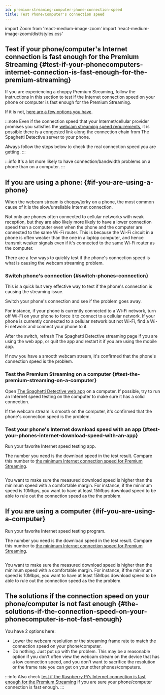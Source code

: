 ```yaml
---
id: premium-streaming-computer-phone-connection-speed
title: Test Phone/Computer's connection speed
---
```

import Zoom from 'react-medium-image-zoom'
import 'react-medium-image-zoom/dist/styles.css'


## Test if your phone/computer's Internet connection is fast enough for the Premium Streaming {#test-if-your-phonecomputers-internet-connection-is-fast-enough-for-the-premium-streaming}

If you are experiencing a choppy Premium Streaming, follow the instructions in this section to test if the Internet connection speed on your phone or computer is fast enough for the Premium Streaming.

If it is not, [here are a few options you have](#the-solutions-if-the-connection-speed-on-your-phonecomputer-is-not-fast-enough).

:::note
Even if the connection speed that your Internet/cellular provider promises you satisfies the [webcam streaming speed requirements](/docs/user-guides/internet-speed-requirement-premium-streaming/), it is possible there is a congested link along the connection chain from The Spaghetti Detective server to your phone.

Always follow the steps below to check the real connection speed you are getting.
:::

:::info
It's a lot more likely to have connection/bandwidth problems on a phone than on a computer.
:::

## If you are using a phone: {#if-you-are-using-a-phone}

When the webcam stream is choppy/jerky on a phone, the most common cause of it is the slow/unreliable Internet connection.

Not only are phones often connected to cellular networks with weak reception, but they are also likely more likely to have a lower connection speed than a computer even when the phone and the computer are connected to the same Wi-Fi router. This is because the Wi-Fi circuit in a phone is often weaker than the one in a laptop computer, and hence transmit weaker signals even if it's connected to the same Wi-Fi router as the computer.

There are a few ways to quickly test if the phone's connection speed is what is causing the webcam streaming problem.

### Switch phone's connection {#switch-phones-connection}

This is a quick but very effective way to test if the phone's connection is causing the streaming issue.

Switch your phone's connection and see if the problem goes away.

For instance, if your phone is currently connected to a Wi-Fi network, turn off Wi-Fi on your phone to force it to connect to a cellular network.  If your phone is currently connected to a cellular network but not Wi-Fi, find a Wi-Fi network and connect your phone to it.

After the switch, refresh The Spaghetti Detective streaming page if you are using the web app, or quit the app and restart it if you are using the mobile app.

If now you have a smooth webcam stream, it's confirmed that the phone's connection speed is the problem.

### Test the Premium Streaming on a computer {#test-the-premium-streaming-on-a-computer}

Open [The Spaghetti Detective web app](https://app.obico.io/) on a computer. If possible, try to run an Internet speed testing on the computer to make sure it has a solid connection.

If the webcam stream is smooth on the computer, it's confirmed that the phone's connection speed is the problem.

### Test your phone's Internet download speed with an app {#test-your-phones-internet-download-speed-with-an-app}

Run your favorite Internet speed testing app.

The number you need is the download speed in the test result. Compare this number to [the minimum Internet connection speed for Premium Streaming](/docs/user-guides/internet-speed-requirement-premium-streaming).

<Zoom overlayBgColorEnd="var(--ifm-background-surface-color)">
<img src="/img/user-guides/helpdocs/mobile-speed-test.jpg" style={{maxWidth: "308px"}} alt=""></img>
</Zoom>

You want to make sure the measured download speed is higher than the minimum speed with a comfortable margin. For instance, if the minimum speed is 10Mbps, you want to have at least 15Mbps download speed to be able to rule out the connection speed as the the problem.

## If you are using a computer {#if-you-are-using-a-computer}

Run your favorite Internet speed testing program.

The number you need is the download speed in the test result. Compare this number to [the minimum Internet connection speed for Premium Streaming](/docs/user-guides/internet-speed-requirement-premium-streaming).

<Zoom overlayBgColorEnd="var(--ifm-background-surface-color)">
<img src="/img/user-guides/helpdocs/computer-speed-test.png" style={{maxWidth: "308px"}} alt=""></img>
</Zoom>

You want to make sure the measured download speed is higher than the minimum speed with a comfortable margin. For instance, if the minimum speed is 10Mbps, you want to have at least 15Mbps download speed to be able to rule out the connection speed as the the problem.

## The solutions if the connection speed on your phone/computer is not fast enough {#the-solutions-if-the-connection-speed-on-your-phonecomputer-is-not-fast-enough}

You have 2 options here:

* Lower the webcam resolution or the streaming frame rate to match the connection speed on your phone/computer.
* Do nothing. Just put up with the problem. This may be a reasonable option if you don't often view the webcam stream on the device that has a low connection speed, and you don't want to sacrifice the resolution or the frame rate you can get on your other phones/computers.

:::info
Also check [test if the Raspberry Pi's Internet connection is fast enough for the Premium Streaming](/docs/user-guides/premium-streaming-raspberry-pi-connection-speed) if you are sure your phone/computer connection is fast enough.
:::